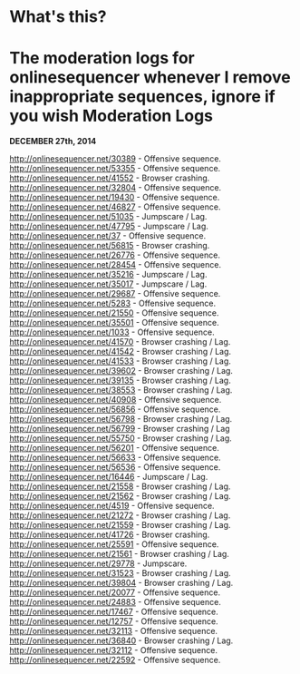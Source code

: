 What's this?
===============
The moderation logs for onlinesequencer whenever I remove inappropriate sequences, ignore if you wish
Moderation Logs
======
**DECEMBER 27th, 2014**

http://onlinesequencer.net/30389 - Offensive sequence.
http://onlinesequencer.net/53355 - Offensive sequence.
http://onlinesequencer.net/41552 - Browser crashing.
http://onlinesequencer.net/32804 - Offensive sequence.
http://onlinesequencer.net/19430 - Offensive sequence.
http://onlinesequencer.net/46827 - Offensive sequence.
http://onlinesequencer.net/51035 - Jumpscare / Lag.
http://onlinesequencer.net/47795 - Jumpscare / Lag.
http://onlinesequencer.net/37 - Offensive sequence.
http://onlinesequencer.net/56815 - Browser crashing.
http://onlinesequencer.net/26776 - Offensive sequence.
http://onlinesequencer.net/28454 - Offensive sequence.
http://onlinesequencer.net/35216 - Jumpscare / Lag.
http://onlinesequencer.net/35017 - Jumpscare / Lag.
http://onlinesequencer.net/29687 - Offensive sequence.
http://onlinesequencer.net/5283 - Offensive sequence.
http://onlinesequencer.net/21550 - Offensive sequence.
http://onlinesequencer.net/35501 - Offensive sequence.
http://onlinesequencer.net/1033 - Offensive sequence.
http://onlinesequencer.net/41570 - Browser crashing / Lag.
http://onlinesequencer.net/41542 - Browser crashing / Lag.
http://onlinesequencer.net/41533 - Browser crashing / Lag.
http://onlinesequencer.net/39602 - Browser crashing / Lag.
http://onlinesequencer.net/39135 - Browser crashing / Lag.
http://onlinesequencer.net/38553 - Browser crashing / Lag.
http://onlinesequencer.net/40908 - Offensive sequence.
http://onlinesequencer.net/56856 - Offensive sequence.
http://onlinesequencer.net/56798 - Browser crashing / Lag.
http://onlinesequencer.net/56799 - Browser crashing / Lag
http://onlinesequencer.net/55750 - Browser crashing / Lag.
http://onlinesequencer.net/56201 - Offensive sequence.
http://onlinesequencer.net/56633 - Offensive sequence.
http://onlinesequencer.net/56536 - Offensive sequence.
http://onlinesequencer.net/16446 - Jumpscare / Lag.
http://onlinesequencer.net/21558 - Browser crashing / Lag.
http://onlinesequencer.net/21562 - Browser crashing / Lag.
http://onlinesequencer.net/4519 - Offensive sequence.
http://onlinesequencer.net/21272 - Browser crashing / Lag.
http://onlinesequencer.net/21559 - Browser crashing / Lag.
http://onlinesequencer.net/41726 - Browser crashing.
http://onlinesequencer.net/25591 - Offensive sequence.
http://onlinesequencer.net/21561 - Browser crashing / Lag.
http://onlinesequencer.net/29778 - Jumpscare.
http://onlinesequencer.net/31523 - Browser crashing / Lag.
http://onlinesequencer.net/39804 - Browser crashing / Lag.
http://onlinesequencer.net/20077 - Offensive sequence.
http://onlinesequencer.net/24883 - Offensive sequence.
http://onlinesequencer.net/17467 - Offensive sequence.
http://onlinesequencer.net/12757 - Offensive sequence.
http://onlinesequencer.net/32113 - Offensive sequence.
http://onlinesequencer.net/36840 - Browser crashing / Lag.
http://onlinesequencer.net/32112 - Offensive sequence.
http://onlinesequencer.net/22592 - Offensive sequence.
